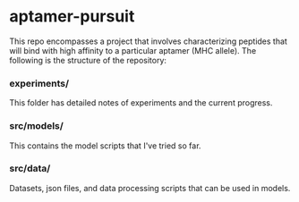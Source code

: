 # aptamer-pursuit
This repo encompasses a project that involves characterizing peptides that will bind with high affinity to a particular aptamer (MHC allele).
The following is the structure of the repository:


### experiments/
This folder has detailed notes of experiments and the current progress. 

### src/models/
This contains the model scripts that I've tried so far.

### src/data/
Datasets, json files, and data processing scripts that can be used in models.
